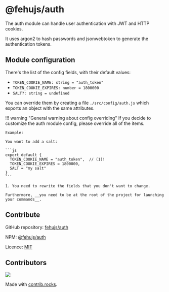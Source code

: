 # @fehujs/auth

The auth module can handle user authentication with JWT and HTTP cookies.

It uses argon2 to hash passwords and jsonwebtoken to generate the authentication tokens.

## Module configuration

There's the list of the config fields, with their default values:

- ``TOKEN_COOKIE_NAME: string = "auth_token"``
- ``TOKEN_COOKIE_EXPIRES: number = 1800000``
- ``SALT?: string = undefined``

You can override them by creating a file ``./src/config/auth.js`` which exports an object with the same attributes.

!!! warning "General warning about config overriding"
    If you decide to customize the auth module config, please override all of the items.

    Example:

    You want to add a salt:

    ```js
    export default {
      TOKEN_COOKIE_NAME = "auth_token",  // (1)!
      TOKEN_COOKIE_EXPIRES = 1800000,
      SALT = "my salt"
    }
    ```

    1. You need to rewrite the fields that you don't want to change.

    Furthermore, __you need to be at the root of the project for launching your commands__.

## Contribute

GitHub repository: [fehujs/auth](https://github.com/fehujs/auth)

NPM: [@fehujs/auth](https://www.npmjs.com/package/@fehujs/auth)

Licence: [MIT](https://github.com/fehujs/auth/blob/main/LICENSE)


## Contributors

<a href="https://github.com/fehujs/auth/graphs/contributors">
  <img src="https://contrib.rocks/image?repo=fehujs/auth" />
</a>

Made with [contrib.rocks](https://contrib.rocks).
